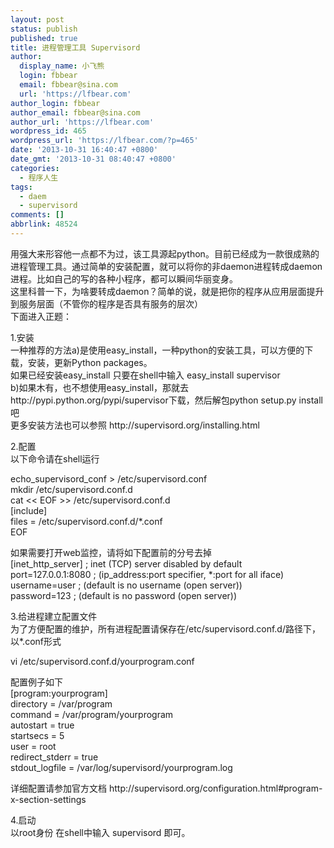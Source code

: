```yaml
---
layout: post
status: publish
published: true
title: 进程管理工具 Supervisord
author:
  display_name: 小飞熊
  login: fbbear
  email: fbbear@sina.com
  url: 'https://lfbear.com'
author_login: fbbear
author_email: fbbear@sina.com
author_url: 'https://lfbear.com'
wordpress_id: 465
wordpress_url: 'https://lfbear.com/?p=465'
date: '2013-10-31 16:40:47 +0800'
date_gmt: '2013-10-31 08:40:47 +0800'
categories:
  - 程序人生
tags:
  - daem
  - supervisord
comments: []
abbrlink: 48524
---
```

<p>用强大来形容他一点都不为过，该工具源起python。目前已经成为一款很成熟的进程管理工具。通过简单的安装配置，就可以将你的非daemon进程转成daemon进程。比如自己的写的各种小程序，都可以瞬间华丽变身。<br />
这里科普一下，为啥要转成daemon？简单的说，就是把你的程序从应用层面提升到服务层面（不管你的程序是否具有服务的层次）<br />
下面进入正题：</p>
<!-- more -->
<p>1.安装<br />
一种推荐的方法a)是使用easy_install，一种python的安装工具，可以方便的下载，安装，更新Python packages。<br />
如果已经安装easy_install 只要在shell中输入 easy_install supervisor<br />
b)如果木有，也不想使用easy_install，那就去http://pypi.python.org/pypi/supervisor下载，然后解包python setup.py install吧<br />
更多安装方法也可以参照 http://supervisord.org/installing.html</p>
<p>2.配置<br />
以下命令请在shell运行</p>
<p>echo_supervisord_conf > /etc/supervisord.conf<br />
mkdir /etc/supervisord.conf.d<br />
cat << EOF >> /etc/supervisord.conf.d<br />
[include]<br />
files = /etc/supervisord.conf.d/*.conf<br />
EOF</p>
<p>如果需要打开web监控，请将如下配置前的分号去掉<br />
[inet_http_server]         ; inet (TCP) server disabled by default<br />
port=127.0.0.1:8080        ; (ip_address:port specifier, *:port for all iface)<br />
username=user              ; (default is no username (open server))<br />
password=123               ; (default is no password (open server))</p>
<p>3.给进程建立配置文件<br />
为了方便配置的维护，所有进程配置请保存在/etc/supervisord.conf.d/路径下，以*.conf形式</p>
<p>vi /etc/supervisord.conf.d/yourprogram.conf</p>
<p>配置例子如下<br />
[program:yourprogram]<br />
directory = /var/program<br />
command = /var/program/yourprogram<br />
autostart = true<br />
startsecs = 5<br />
user = root<br />
redirect_stderr = true<br />
stdout_logfile = /var/log/supervisord/yourprogram.log</p>
<p>详细配置请参加官方文档 http://supervisord.org/configuration.html#program-x-section-settings</p>
<p>4.启动<br />
以root身份 在shell中输入 supervisord 即可。</p>
